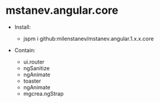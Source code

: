 # mstanev.angular.core

- Install: 
    - jspm i github:milenstanev/mstanev.angular.1.x.x.core

- Contain:

    - ui.router
    - ngSanitize
    - ngAnimate
    - toaster
    - ngAnimate
    - mgcrea.ngStrap
   